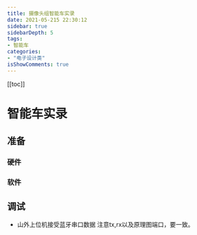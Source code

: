 ```yaml
---
title: 摄像头组智能车实录
date: 2021-05-215 22:30:12
sidebar: true
sidebarDepth: 5
tags: 
- 智能车
categories:
- "电子设计类"
isShowComments: true
---
```



[[toc]]

# 智能车实录

[]()


## 准备


### 硬件



### 软件



## 调试


- 山外上位机接受蓝牙串口数据
注意tx,rx以及原理图端口，要一致。